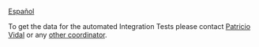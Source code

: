 [Español](Data-para-Pruebas-de-Integración)

To get the data for the automated Integration Tests please contact [Patricio Vidal](http://www.codeplex.com/UserAccount/ContactUser.aspx?ContactUser=PatricioVidal) or any [other coordinator](http://www.codeplex.com/GPSYVManejadorDeMapa/People/ProjectPeople.aspx).